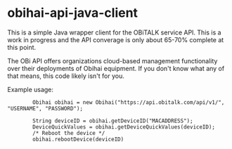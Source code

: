 # obihai-api-java-client
This is a simple Java wrapper client for the OBiTALK service API. This is a work in progress and the API converage is only about 65-70% complete at this point.  

The OBi API offers organizations cloud-based management functionality over their deployments of Obihai equipment.  If you don't know what any of that means, this code likely isn't for you.

Example usage:


            Obihai obihai = new Obihai("https://api.obitalk.com/api/v1/", "USERNAME", "PASSWORD");
            
            String deviceID = obihai.getDeviceID("MACADDRESS");
            DeviceQuickValues = obihai.getDeviceQuickValues(deviceID);
            /* Reboot the device */
            obihai.rebootDevice(deviceID)

